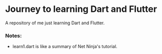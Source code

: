 # Journey to learning Dart and Flutter

A repository of me just learning Dart and Flutter.

### Notes:
- learn1.dart is like a summary of Net Ninja's tutorial.
